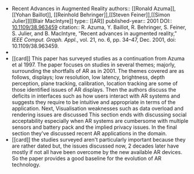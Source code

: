 - Recent Advances in Augmented Reality
  authors:: [[Ronald Azuma]], [[Yohan Baillot]], [[Reinhold Behringer]],[[Steven Feiner]],[[Simon Julier]][[Blair MacIntyre]]
  type:: [[AR]] 
  published-year:: 2001
  DOI:: [10.1109/38.963459](https://doi.org/10.1109/38.963459) 
  citation:: R. Azuma, Y. Baillot, R. Behringer, S. Feiner, S. Julier, and B. MacIntyre, “Recent advances in augmented reality,” *IEEE Comput. Graph. Appl.*, vol. 21, no. 6, pp. 34–47, Dec. 2001, doi: 10.1109/38.963459.
-
- [[card]] This paper has surveyed studies as a continuation from Azuma et al 1997. The paper focuses on studies in several themes; majorly, surrounding the shortfalls of AR as in 2001. The themes covered are as follows, displays; low resolution, low latency, brightness, depth perception, plane tracking, calibration, location tracking are some of those identified issues of AR displays. 
  Then the authors discuss the deficits in interfaces such as how users interact with AR systems and suggests they require to be intuitive and appropriate in terms of the application.
  Next, Visualisation weaknesses such as data overload and rendering issues are discussed
  This section ends with discussing social acceptability especially when AR systems are cumbersome with multiple sensors and battery pack and the implied privacy issues.
  In the final section they've discussed recent AR applications in the domain.
- [[card]] the studies surveyed aren't particularly important because they are rather dated but, the issues discussed now, 2 decades later have mostly if not all have been overcome by the new available AR devices. So the paper provides a good baseline for the evolution of AR technology.